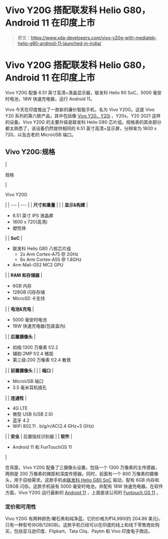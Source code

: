 # Vivo Y20G 搭配联发科 Helio G80，Android 11 在印度上市

> 原文：<https://www.xda-developers.com/vivo-y20g-with-mediatek-helio-g80-android-11-launched-in-india/>

# Vivo Y20G 搭配联发科 Helio G80，Android 11 在印度上市

Vivo Y20G 配备 6.51 英寸高清+液晶显示器，联发科 Helio 60 SoC，5000 毫安时电池，18W 快速充电器，运行 Android 11。

Vivo 今天在印度推出了一款新的廉价智能手机，名为 Vivo Y20G。这是 Vivo Y20 系列的第六款产品，其中包括像 [Vivo Y20，Y20i](https://www.xda-developers.com/vivo-y20-vivo-y20i-snapdragon-460-5000-mah-battery-launched-india/) ，Y20s，Y20 2021 这样的设备。Vivo Y20G 的主要升级是联发科 Helio G80 芯片组。规格表的其余部分都太熟悉了，该设备仍然提供相同的 6.51 英寸高清+显示屏，分辨率为 1600 x 720，以及古老的 MicroUSB 端口。

## Vivo Y20G:规格

| 

规格

 | 

Vivo Y20G

 |
| --- | --- |
| **尺寸和重量** |  |
| **显示&构建** | 

*   6.51 英寸 IPS 液晶屏
*   1600 x 720(高清)
*   塑性体

 |
| **SoC** | 

*   联发科 Helio G80 八核芯片组
    *   2x Arm Cortex-A75 @ 2GHz
    *   6x Arm Cortex-A55 @ 1.8GHz
*   Arm Mali-G52 MC2 GPU

 |
| **RAM 和存储器** | 

*   6GB 内存
*   128GB 闪存存储
*   MicroSD 卡支持

 |
| **电池&充电** | 

*   5000 毫安时电池
*   18W 快速充电器(包装盒内)

 |
| **后置摄像头** | 

*   初级:1300 万像素 f/2.2
*   辅助:2MP f/2.4 微距
*   第三级:200 万像素 f/2.4 散景

 |
| **前置摄像头** |  |
| **端口** | 

*   MicroUSB 端口
*   3.5 毫米耳机插孔

 |
| **连通性** | 

*   4G LTE
*   微型 USB (USB 2.0)
*   蓝牙 4.2
*   WiFi 802.11 . b/g/n/AC(2.4 GHz+5 GHz)

 |
| **安全** | 后置指纹识别器 |
| **软件** | 

*   Android 11 和 FunTouchOS 11

 |

在背面，Vivo Y20G 配备了三摄像头设置，包括一个 1300 万像素的主传感器，两侧是 200 万像素的微距和深度传感器。同时，前面有一个 800 万像素的摄像头，用于自拍需求。这款手机由[联发科 Helio G80 SoC](https://www.xda-developers.com/mediatek-helio-g80/) 驱动，配有 6GB 内存和 128GB 闪存。这款手机装有 5000 毫安时电池，并配有 18W 快速充电器。在软件方面，Vivo Y20G 运行最新的 [Android 11](https://www.xda-developers.com/tag/android-11/) ，上面是该公司的 [Funtouch OS 11](https://www.xda-developers.com/vivo-roll-out-android-11-based-funtouch-os-beta/) 。

### 定价和可用性

Vivo Y20G 有两种颜色:曜石黑和纯净蓝。它的价格为₹14,990(约 204.89 美元)，只有一种型号(6GB/128GB)。这款手机已经可以在印度的线上和线下零售商处购买，包括亚马逊印度、Flipkart、Tata Cliq、Paytm 和 Vivo 印度电子商店。